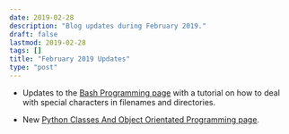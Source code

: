 ```yaml
---
date: 2019-02-28
description: "Blog updates during February 2019."
draft: false
lastmod: 2019-02-28
tags: []
title: "February 2019 Updates"
type: "post"
---
```


* Updates to the [Bash Programming page](/programming/languages/bash#dealing-with-special-characters) with a tutorial on how to deal with special characters in filenames and directories.

* New [Python Classes And Object Orientated Programming page](/programming/languages/python/python-classes-and-object-orientated-programming).

